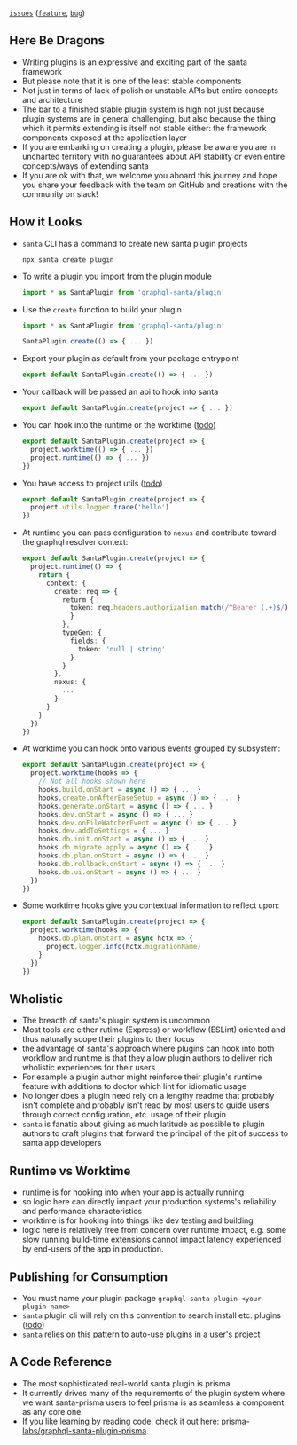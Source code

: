 [`issues`](https://github.com/prisma-labs/graphql-santa/labels/scope%2Fplugins) ([`feature`](https://github.com/prisma-labs/graphql-santa/issues?q=is%3Aopen+label%3Ascope%2Fplugins+label%3Atype%2Ffeature), [`bug`](https://github.com/prisma-labs/graphql-santa/issues?utf8=%E2%9C%93&q=is%3Aopen+label%3Ascope%2Fplugins+label%3Atype%2Fbug+))

## Here Be Dragons

- Writing plugins is an expressive and exciting part of the santa framework
- But please note that it is one of the least stable components
- Not just in terms of lack of polish or unstable APIs but entire concepts and architecture
- The bar to a finished stable plugin system is high not just because plugin systems are in general challenging, but also because the thing which it permits extending is itself not stable either: the framework components exposed at the application layer
- If you are embarking on creating a plugin, please be aware you are in uncharted territory with no guarantees about API stability or even entire concepts/ways of extending santa
- If you are ok with that, we welcome you aboard this journey and hope you share your feedback with the team on GitHub and creations with the community on slack!

## How it Looks

- `santa` CLI has a command to create new santa plugin projects
  ```cli
  npx santa create plugin
  ```
- To write a plugin you import from the plugin module
  ```ts
  import * as SantaPlugin from 'graphql-santa/plugin'
  ```
- Use the `create` function to build your plugin

  ```ts
  import * as SantaPlugin from 'graphql-santa/plugin'

  SantaPlugin.create(() => { ... })
  ```

- Export your plugin as default from your package entrypoint

  ```ts
  export default SantaPlugin.create(() => { ... })
  ```

- Your callback will be passed an api to hook into santa

  ```ts
  export default SantaPlugin.create(project => { ... })
  ```

- You can hook into the runtime or the worktime ([todo](https://github.com/prisma-labs/graphql-santa/issues/294))

  ```ts
  export default SantaPlugin.create(project => {
    project.worktime(() => { ... })
    project.runtime(() => { ... })
  })
  ```

- You have access to project utils ([todo](https://github.com/prisma-labs/graphql-santa/issues/282))

  ```ts
  export default SantaPlugin.create(project => {
    project.utils.logger.trace('hello')
  })
  ```

- At runtime you can pass configuration to `nexus` and contribute toward the graphql resolver context:

  ```ts
  export default SantaPlugin.create(project => {
    project.runtime(() => {
      return {
        context: {
          create: req => {
            returm {
              token: req.headers.authorization.match(/^Bearer (.+)$/)?[1] ?? null
              }
            },
            typeGen: {
              fields: {
                token: 'null | string'
              }
            }
          },
          nexus: {
            ...
          }
        }
      }
    })
  })
  ```

- At worktime you can hook onto various events grouped by subsystem:

  ```ts
  export default SantaPlugin.create(project => {
    project.worktime(hooks => {
      // Not all hooks shown here
      hooks.build.onStart = async () => { ... }
      hooks.create.onAfterBaseSetup = async () => { ... }
      hooks.generate.onStart = async () => { ... }
      hooks.dev.onStart = async () => { ... }
      hooks.dev.onFileWatcherEvent = async () => { ... }
      hooks.dev.addToSettings = { ... }
      hooks.db.init.onStart = async () => { ... }
      hooks.db.migrate.apply = async () => { ... }
      hooks.db.plan.onStart = async () => { ... }
      hooks.db.rollback.onStart = async () => { ... }
      hooks.db.ui.onStart = async () => { ... }
    })
  })
  ```

- Some worktime hooks give you contextual information to reflect upon:

  ```ts
  export default SantaPlugin.create(project => {
    project.worktime(hooks => {
      hooks.db.plan.onStart = async hctx => {
        project.logger.info(hctx.migrationName)
      }
    })
  })
  ```

## Wholistic

- The breadth of santa's plugin system is uncommon
- Most tools are either rutime (Express) or workflow (ESLint) oriented and thus naturally scope their plugins to their focus
- the advantage of santa's approach where plugins can hook into both workflow and runtime is that they allow plugin authors to deliver rich wholistic experiences for their users
- For example a plugin author might reinforce their plugin's runtime feature with additions to doctor which lint for idiomatic usage
- No longer does a plugin need rely on a lengthy readme that probably isn't complete and probably isn't read by most users to guide users through correct configuration, etc. usage of their plugin
- `santa` is fanatic about giving as much latitude as possible to plugin authors to craft plugins that forward the principal of the pit of success to santa app developers

## Runtime vs Worktime

- runtime is for hooking into when your app is actually running
- so logic here can directly impact your production systems's reliability and performance characteristics
- worktime is for hooking into things like dev testing and building
- logic here is relatively free from concern over runtime impact, e.g. some slow running build-time extensions cannot impact latency experienced by end-users of the app in production.

## Publishing for Consumption

- You must name your plugin package `graphql-santa-plugin-<your-plugin-name>`
- `santa` plugin cli will rely on this convention to search install etc. plugins ([todo](https://github.com/prisma-labs/graphql-santa/issues/155))
- `santa` relies on this pattern to auto-use plugins in a user's project

## A Code Reference

- The most sophisticated real-world santa plugin is prisma.
- It currently drives many of the requirements of the plugin system where we want santa-prisma users to feel prisma is as seamless a component as any core one.
- If you like learning by reading code, check it out here: [prisma-labs/graphql-santa-plugin-prisma](https://github.com/prisma-labs/graphql-santa-plugin-prisma).
